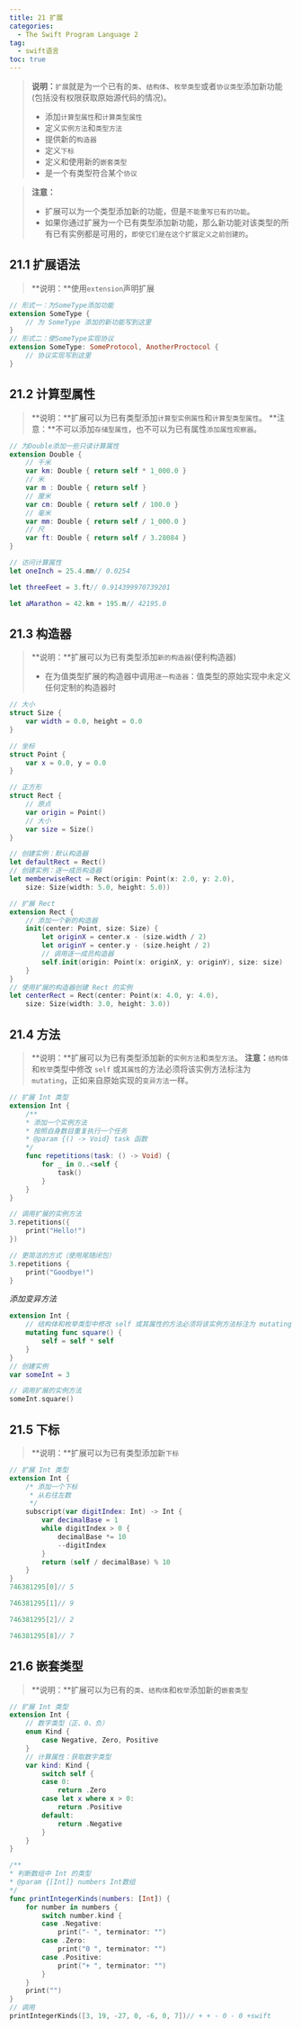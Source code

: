 ```yaml
---
title: 21 扩展
categories:
  - The Swift Program Language 2
tag:
  - swift语言
toc: true
---
```


>**说明：**`扩展`就是为一个已有的`类`、`结构体`、`枚举类型`或者`协议类型`添加新功能(包括没有权限获取原始源代码的情况)。
>+ 添加`计算型属性`和`计算类型属性`
>+ 定义`实例方法`和`类型方法`
>+ 提供新的`构造器`
>+ 定义`下标`
>+ 定义和使用新的`嵌套类型`
>+ 是一个有类型符合某个`协议`

>**注意：**
>+ 扩展可以为一个类型添加新的功能，但是`不能重写已有的功能`。
>+ 如果你通过扩展为一个已有类型添加新功能，那么新功能对该类型的所有已有实例都是可用的，`即使它们是在这个扩展定义之前创建的`。

## 21.1	扩展语法
>**说明：**使用`extension`声明扩展

```swift
// 形式一：为SomeType添加功能
extension SomeType {
    // 为 SomeType 添加的新功能写到这里
}
// 形式二：使SomeType实现协议
extension SomeType: SomeProtocol, AnotherProctocol {
    // 协议实现写到这里
}
```

## 21.2	计算型属性
>**说明：**扩展可以为已有类型添加`计算型实例属性`和`计算型类型属性`。
>**注意：**不可以添加`存储型属性`，也不可以为已有属性`添加属性观察器`。

```swift
// 为Double添加一些只读计算属性
extension Double {
    // 千米
    var km: Double { return self * 1_000.0 }
    // 米
    var m : Double { return self }
    // 厘米
    var cm: Double { return self / 100.0 }
    // 毫米
    var mm: Double { return self / 1_000.0 }
    // 尺
    var ft: Double { return self / 3.28084 }
}

// 访问计算属性
let oneInch = 25.4.mm// 0.0254

let threeFeet = 3.ft// 0.914399970739201

let aMarathon = 42.km + 195.m// 42195.0
```

## 21.3	构造器
>**说明：**扩展可以为已有类型添加`新的构造器`(便利构造器)
>+ 在为值类型扩展的构造器中调用`逐一构造器`：值类型的原始实现中未定义任何定制的构造器时

```swift
// 大小
struct Size {
    var width = 0.0, height = 0.0
}

// 坐标
struct Point {
    var x = 0.0, y = 0.0
}

// 正方形
struct Rect {
    // 原点
    var origin = Point()
    // 大小
    var size = Size()
}

// 创建实例：默认构造器
let defaultRect = Rect()
// 创建实例：逐一成员构造器
let memberwiseRect = Rect(origin: Point(x: 2.0, y: 2.0),
    size: Size(width: 5.0, height: 5.0))

// 扩展 Rect
extension Rect {
    // 添加一个新的构造器
    init(center: Point, size: Size) {
        let originX = center.x - (size.width / 2)
        let originY = center.y - (size.height / 2)
        // 调用逐一成员构造器
        self.init(origin: Point(x: originX, y: originY), size: size)
    }
}
// 使用扩展的构造器创建 Rect 的实例
let centerRect = Rect(center: Point(x: 4.0, y: 4.0),
    size: Size(width: 3.0, height: 3.0))
```

## 21.4	方法
>**说明：**扩展可以为已有类型添加新的`实例方法`和`类型方法`。
>**注意：**`结构体`和`枚举`类型中修改 `self` 或`其属性`的方法必须将该实例方法标注为 `mutating`，正如来自原始实现的`变异方法`一样。

```swift
// 扩展 Int 类型
extension Int {
    /**
    * 添加一个实例方法
    * 按照自身数目重复执行一个任务
    * @param {() -> Void} task 函数
    */
    func repetitions(task: () -> Void) {
        for _ in 0..<self {
            task()
        }
    }
}

// 调用扩展的实例方法
3.repetitions({
    print("Hello!")
})

// 更简洁的方式（使用尾随闭包）
3.repetitions {
    print("Goodbye!")
}
```
*添加变异方法*

```swift
extension Int {
    // 结构体和枚举类型中修改 self 或其属性的方法必须将该实例方法标注为 mutating
    mutating func square() {
        self = self * self
    }
}
// 创建实例
var someInt = 3

// 调用扩展的实例方法
someInt.square()
```

## 21.5	下标
>**说明：**扩展可以为已有类型添加新`下标`

```swift
// 扩展 Int 类型
extension Int {
    /* 添加一个下标
     * 从右往左数
     */
    subscript(var digitIndex: Int) -> Int {
        var decimalBase = 1
        while digitIndex > 0 {
            decimalBase *= 10
            --digitIndex
        }
        return (self / decimalBase) % 10
    }
}
746381295[0]// 5

746381295[1]// 9

746381295[2]// 2

746381295[8]// 7
```

## 21.6	嵌套类型
>**说明：**扩展可以为已有的`类`、`结构体`和`枚举`添加新的`嵌套类型`

```swift
// 扩展 Int 类型
extension Int {
    // 数字类型（正、0、负）
    enum Kind {
        case Negative, Zero, Positive
    }
    // 计算属性：获取数字类型
    var kind: Kind {
        switch self {
        case 0:
            return .Zero
        case let x where x > 0:
            return .Positive
        default:
            return .Negative
        }
    }
}

/**
* 判断数组中 Int 的类型
* @param {[Int]} numbers Int数组
*/
func printIntegerKinds(numbers: [Int]) {
    for number in numbers {
        switch number.kind {
        case .Negative:
            print("- ", terminator: "")
        case .Zero:
            print("0 ", terminator: "")
        case .Positive:
            print("+ ", terminator: "")
        }
    }
    print("")
}
// 调用
printIntegerKinds([3, 19, -27, 0, -6, 0, 7])// + + - 0 - 0 +swift
```
